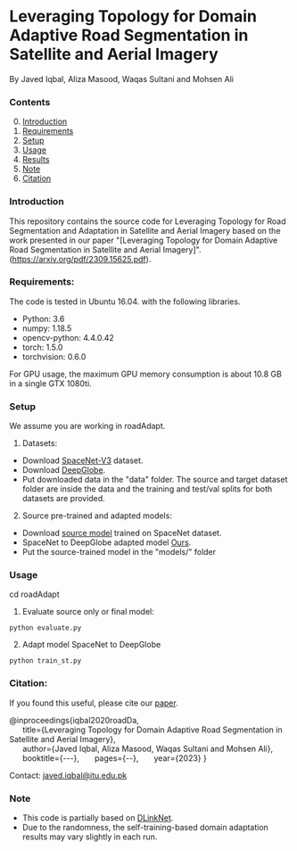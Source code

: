 
# Leveraging Topology for Domain Adaptive Road Segmentation in Satellite and Aerial Imagery

By Javed Iqbal, Aliza Masood, Waqas Sultani and Mohsen Ali

### Contents
0. [Introduction](#introduction)
0. [Requirements](#requirements)
0. [Setup](#models)
0. [Usage](#usage)
0. [Results](#results)
0. [Note](#note)
0. [Citation](#citation)

### Introduction
This repository contains the source code for Leveraging Topology for Road Segmentation and Adaptation in Satellite and Aerial Imagery based on the work presented in our paper "[Leveraging Topology for Domain Adaptive Road Segmentation in Satellite and Aerial Imagery]". 
(https://arxiv.org/pdf/2309.15625.pdf).

### Requirements:
The code is tested in Ubuntu 16.04. with the following libraries.

- Python: 3.6
- numpy: 1.18.5
- opencv-python: 4.4.0.42
- torch: 1.5.0
- torchvision: 0.6.0

For GPU usage, the maximum GPU memory consumption is about 10.8 GB in a single GTX 1080ti.


### Setup
We assume you are working in roadAdapt.

1. Datasets:
- Download [SpaceNet-V3](https://spacenet.ai/spacenet-roads-dataset/) dataset. 
- Download [DeepGlobe](https://www.kaggle.com/datasets/balraj98/deepglobe-road-extraction-dataset/download?datasetVersionNumber=2).
- Put downloaded data in the "data" folder. The source and target dataset folder are inside the data and the training and test/val splits for both datasets are provided. 
2. Source pre-trained and adapted models:
- Download [source model](https://drive.google.com/file/d/1DoryyVrjNFxxC91XO6ZDmEk3RWrCjbax/view?usp=sharing) trained on SpaceNet dataset.
- SpaceNet to DeepGlobe adapted model [Ours](https://drive.google.com/file/d/1KenlUfdVFBzOta01-B_ZvPFTbic5lR4m/view?usp=sharing).
- Put the source-trained model in the "models/" folder

### Usage

cd roadAdapt


1. Evaluate source only or final model:

~~~~
python evaluate.py
~~~~


2. Adapt model SpaceNet to DeepGlobe

~~~~
python train_st.py
~~~~


### Citation:
If you found this useful, please cite our [paper](https://arxiv.org/pdf/2309.15625.pdf). 

@inproceedings{iqbal2020roadDa,  
&nbsp; &nbsp; &nbsp;    title={Leveraging Topology for Domain Adaptive Road Segmentation in Satellite and Aerial Imagery},  
&nbsp; &nbsp; &nbsp;     author={Javed Iqbal, Aliza Masood, Waqas Sultani and Mohsen Ali},  
&nbsp; &nbsp; &nbsp;     booktitle={---}, 
&nbsp; &nbsp; &nbsp;     pages={--}, 
&nbsp; &nbsp; &nbsp;     year={2023} 
}


Contact: javed.iqbal@itu.edu.pk

### Note
- This code is partially based on [DLinkNet](https://github.com/ShenweiXie/D-LinkNet).
- Due to the randomness, the self-training-based domain adaptation results may vary slightly in each run.
